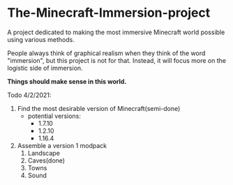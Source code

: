 # The-Minecraft-Immersion-project
A project dedicated to making the most immersive Minecraft world possible using various methods.

People always think of graphical realism when they think of the word "immersion", but this project is not for that. Instead, it will focus more on the logistic side of immersion. 

**Things should make sense in this world.**

Todo 4/2/2021:
1. Find the most desirable version of Minecraft(semi-done)
    - potential versions:
        - 1.7.10
        - 1.2.10
        - 1.16.4
2. Assemble a version 1 modpack
    1. Landscape
    2. Caves(done)
    3. Towns
    4. Sound
    
